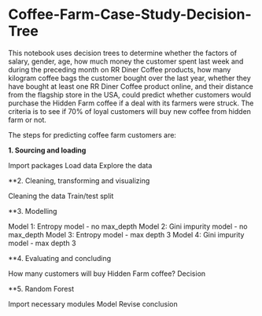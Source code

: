 # Coffee-Farm-Case-Study-Decision-Tree

This notebook uses decision trees to determine whether the factors of salary, gender, age, how much money the customer spent last week and during the preceding month on RR Diner Coffee products, how many kilogram coffee bags the customer bought over the last year, whether they have bought at least one RR Diner Coffee product online, and their distance from the flagship store in the USA, could predict whether customers would purchase the Hidden Farm coffee if a deal with its farmers were struck.
The criteria is to see if 70% of loyal customers will buy new coffee from hidden farm or not.

The steps for predicting coffee farm customers are:

**1. Sourcing and loading**

Import packages
Load data
Explore the data

**2. Cleaning, transforming and visualizing

Cleaning the data
Train/test split

**3. Modelling

Model 1: Entropy model - no max_depth
Model 2: Gini impurity model - no max_depth
Model 3: Entropy model - max depth 3
Model 4: Gini impurity model - max depth 3

**4. Evaluating and concluding

How many customers will buy Hidden Farm coffee?
Decision

**5. Random Forest

Import necessary modules
Model
Revise conclusion
